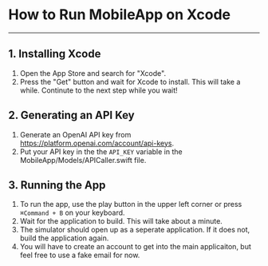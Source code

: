# How to Run MobileApp on Xcode
---
## 1. Installing Xcode
1. Open the App Store and search for "Xcode".
2. Press the "Get" button and wait for Xcode to install. This will take a while. Continute to the next step while you wait!

## 2. Generating an API Key
1. Generate an OpenAI API key from https://platform.openai.com/account/api-keys.
2. Put your API key in the the `API_KEY` variable in the MobileApp/Models/APICaller.swift file.

## 3. Running the App
1. To run the app, use the play button in the upper left corner or press `⌘Command + B` on your keyboard.
2. Wait for the application to build. This will take about a minute.
3. The simulator should open up as a seperate application. If it does not, build the application again.
4. You will have to create an account to get into the main applicaiton, but feel free to use a fake email for now.